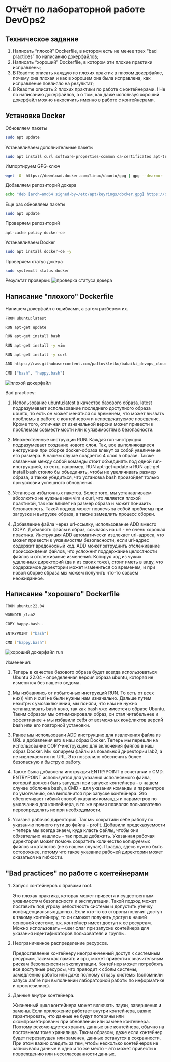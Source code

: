 # Отчёт по лабораторной работе DevOps2

## Техническое задание
1. Написать “плохой” Dockerfile, в котором есть не менее трех “bad practices” по написанию докерфайлов;
2. Написать “хороший” Dockerfile, в котором эти плохие практики исправлены;
3. В Readme описать каждую из плохих практик в плохом докерфайле, почему она плохая и как в хорошем она была исправлена, как исправление повлияло на результат;
4. В Readme описать 2 плохих практики по работе с контейнерами. ! Не по написанию докерфайлов, а о том, как даже используя хороший докерфайл можно накосячить именно в работе с контейнерами.

## Установка Docker

Обновляем пакеты
```bash
sudo apt update
```

Устанавливаем дополнительные пакеты
```bash
sudo apt install curl software-properties-common ca-certificates apt-transport-https -y
```
Импортируем GPG-ключ
```bash
wget -O- https://download.docker.com/linux/ubuntu/gpg | gpg --dearmor | sudo tee /etc/apt/keyrings/docker.gpg > /dev/null
```

Добавляем репозиторий докера
```bash
echo "deb [arch=amd64 signed-by=/etc/apt/keyrings/docker.gpg] https://download.docker.com/linux/ubuntu jammy stable"| sudo tee /etc/apt/sources.list.d/docker.list > /dev/null
```

Еще раз обновляем пакеты
```bash
sudo apt update
```

Проверяем репозиторий
```bash
apt-cache policy docker-ce
```

Устанавливаем Docker
```bash
sudo apt install docker-ce -y
```

Проверяем статус докера
```bash
sudo systemctl status docker
```

Результат проверки:
![проверка статуса докера](https://github.com/paltovkletku/babaiki_devops_clouds/blob/main/DevOps/Lab2/images/docker%20running.jpg)

## Написание "плохого" Dockerfile

Напишем докерфайл с ошибками, а затем разберем их.
```bash
FROM ubuntu:latest

RUN apt-get update

RUN apt-get install bash

RUN apt-get install -y vim

RUN apt-get install -y curl

ADD https://raw.githubusercontent.com/paltovkletku/babaiki_devops_clouds/main/DevOps/Lab2/happy.bash .

CMD ["bash", "happy.bash"]
```

![плохой докерфайл](https://github.com/paltovkletku/babaiki_devops_clouds/blob/main/DevOps/Lab2/images/bad.jpg)

Bad practices:

1. Использование ubuntu:latest в качестве базового образа. latest подразумевает использование последнего доступного образа ubuntu, то есть он может меняться со временем, что может вызвать проблемы в работе с контейнером и непредсказуемое поведение. Кроме того, отличная от изначальной версии может привести к проблемам совместимости или к уязвимостям в безопасности.
   
2. Множественные инструкции RUN. Каждая run-инструкция подразумевает создание нового слоя. Так, все выполняющиеся инструкции при сборке docker-образа влекут за собой увеличение его размера. В нашем случае создается 4 слоя в образе. Также связанные между собой команды стоит объединять под одной run-инструкцией, то есть, например, RUN apt-get update и RUN apt-get install bash стоило бы объединять, чтобы не увеличивать размер образа, а также убедиться, что установка bash произойдет только при условии успешного обновления.

3. Установка избыточных пакетов. Более того, мы устанавливаем абсолютно не нужные нам vim и curl, что является плохой практикой, так как влияет на размер образа и может понизить безопасность. Такой подход может повлечь за собой проблемы при загрузке и выгрузке образа, а также замедлить процесс сборки.

4. Добавление файла через url-ссылку, использование ADD вместо COPY. Добавлять файлы в образ, ссылаясь на url - не очень хорошая практика. Инструкция ADD автоматически извлекает url-адреса, что может привести к уязвимостям безопасности, если url-адрес содержит вредоносный код. ADD может затруднить отслеживание происхождения файлов, что усложнит поддержание целостности файлов и отслеживание изменений. Копируя код из чужих удаленных директорий (да и из своих тоже), стоит иметь в виду, что содержимое директории может измениться со временем, и при новой сборке образа мы можем получить что-то совсем неожиданное.

## Написание "хорошего" Dockerfile

```bash
FROM ubuntu:22.04

WORKDIR /lab2

COPY happy.bash .

ENTRYPOINT ["bash"]

CMD ["happy.bash"]
```

![хороший докерфайл run](https://github.com/paltovkletku/babaiki_devops_clouds/blob/main/DevOps/Lab2/images/good.jpg)

Изменения:

1. Теперь в качестве базового образа будет всегда использоваться Ubuntu 22.04 - определенная версия образа ubuntu, которая не изменится без нашего ведома.

2. Мы избавились от избыточных инструкций RUN. То есть от всех них)) vim и curl не были нужны нам изначально. Дальше путем нехитрых умозаключений, мы поняли, что нам не нужно устанавливать bash явно, так как bash уже имеется в образе Ubuntu. Таким образом мы оптимизировали образ, он стал читабельнее и эффективнее + мы избавили себя от возможных конфликтов версий bash или его повторной установки.

3. Ранее мы использовали ADD инструкцию для извлечения файла из URL и добавления его в наш образ Docker. Теперь мы перешли на использование COPY-инструкцию для включения файлов в наш образ Docker. Мы копируем файлы из локальной директории lab2, а не извлекаем их по URL. Это позволило обеспечить более безопасную и быструю работу.

4. Также была добавлена инструкция ENTRYPOINT в сочетании с CMD. ENTRYPOINT используется для указания исполняемого файла, который должен быть запущен при запуске контейнера - в нашем случае оболочка bash, а CMD - для указания команды и параметров по умолчанию, она выполнится при запуске контейнера. Это обеспечивает гибкий способ указания команды и параметров по умолчанию для контейнера, в то же время позволяя пользователю переопределять их при необходимости.

5. Указана рабочая директория. Так мы сократили себе работу по указанию полного пути до файла - profit. Добавили предсказуемости - теперь мы всегда знаем, куда класть файлы, чтобы они обязательно нашлись - так проще дебажить. Указанная рабочая директория может помочь сократить количество копируемых файлов и каталогов (не в нашем случае). Правда, здесь нужно быть осторожнее, потому что такое указание рабочей директории может сказаться на гибкости.

## "Bad practices" по работе с контейнерами

1. Запуск контейнеров с правами root.
  
   Это плохая практика, которая может привести к существенным уязвимостям безопасности и эксплуатации. Такой подход может поставить под угрозу целостность системы и допустить утечку конфиденциальных данных. Если кто-то со стороны получит доступ к такому контейнеру, то он сможет получить доступ к нашей основной системе, т.к. контейнер имеет доступ к ее ресурсам. Можно использовать --user флаг при запуске контейнера для указания идентификаторов пользователя и группы.

2. Неограниченное распределение ресурсов.

   Предоставление контейнеру неограниченный доступ к системным ресурсам, таким как память и cpu, может привести к значительным рискам безопасности и эксплуатации. Контейнер может потреблять все доступные ресурсы, что приводит к сбоям системы, замедлению работы или даже полному отказу системы (вспомнили запуск aafire при выполнении лабораторной работы по информатике и прослезились).

3. Данные внутри контейнера.

   Жизненный цикл контейнера может включать паузы, завершения и замены. Если приложение работает внутри контейнера, важно гарантировать, что данные не будут потеряны или скомпрометированы при обновлении или замене контейнера. Поэтому рекомендуется хранить данные вне контейнера, обычно на постоянном томе хранилища. Таким образом, даже если контейнер будет перезапущен или заменен, данные останутся в сохранности. При этом важно следить за тем, чтобы несколько контейнеров не записывали данные в одно и то же место - это может привести к повреждению или несогласованности данных.



